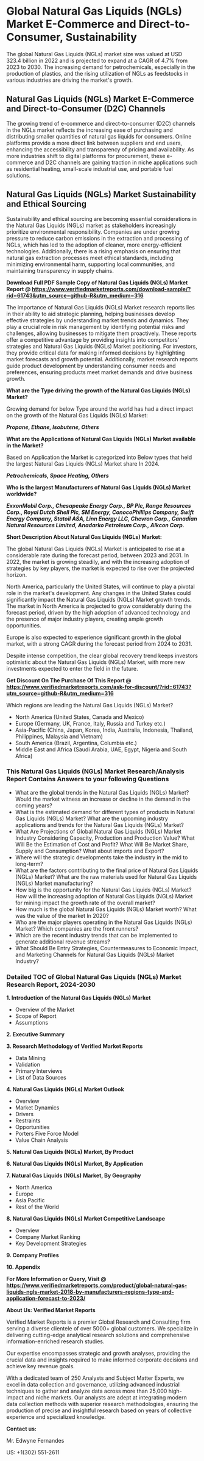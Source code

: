<h1>Global Natural Gas Liquids (NGLs) Market E-Commerce and Direct-to-Consumer, Sustainability</h1><p class=""><p>The global Natural Gas Liquids (NGLs) market size was valued at USD 323.4 billion in 2022 and is projected to expand at a CAGR of 4.7% from 2023 to 2030. The increasing demand for petrochemicals, especially in the production of plastics, and the rising utilization of NGLs as feedstocks in various industries are driving the market's growth.</p><h2>Natural Gas Liquids (NGLs) Market E-Commerce and Direct-to-Consumer (D2C) Channels</h2><p>The growing trend of e-commerce and direct-to-consumer (D2C) channels in the NGLs market reflects the increasing ease of purchasing and distributing smaller quantities of natural gas liquids for consumers. Online platforms provide a more direct link between suppliers and end users, enhancing the accessibility and transparency of pricing and availability. As more industries shift to digital platforms for procurement, these e-commerce and D2C channels are gaining traction in niche applications such as residential heating, small-scale industrial use, and portable fuel solutions.</p><h2>Natural Gas Liquids (NGLs) Market Sustainability and Ethical Sourcing</h2><p>Sustainability and ethical sourcing are becoming essential considerations in the Natural Gas Liquids (NGLs) market as stakeholders increasingly prioritize environmental responsibility. Companies are under growing pressure to reduce carbon emissions in the extraction and processing of NGLs, which has led to the adoption of cleaner, more energy-efficient technologies. Additionally, there is a rising emphasis on ensuring that natural gas extraction processes meet ethical standards, including minimizing environmental harm, supporting local communities, and maintaining transparency in supply chains.</p></p><p class=""><strong>Download Full PDF Sample Copy of Natural Gas Liquids (NGLs) Market Report @ <a href="https://www.verifiedmarketreports.com/download-sample/?rid=61743&utm_source=github-R&utm_medium=316" target="_blank">https://www.verifiedmarketreports.com/download-sample/?rid=61743&utm_source=github-R&utm_medium=316</a></strong></p><p>The importance of&nbsp;Natural Gas Liquids (NGLs) Market research reports lies in their ability to aid strategic planning, helping businesses develop effective strategies by understanding market trends and dynamics. They play a crucial role in risk management by identifying potential risks and challenges, allowing businesses to mitigate them proactively. These reports offer a competitive advantage by providing insights into competitors' strategies and Natural Gas Liquids (NGLs) Market positioning. For investors, they provide critical data for making informed decisions by highlighting market forecasts and growth potential. Additionally, market research reports guide product development by understanding consumer needs and preferences, ensuring products meet market demands and drive business growth.</p><p><strong>What are the&nbsp;Type driving the growth of the Natural Gas Liquids (NGLs) Market?</strong></p><p id="" class="">Growing demand for below Type around the world has had a direct impact on the growth of the Natural Gas Liquids (NGLs) Market:</p><p class=""><em><strong>Propane, Ethane, Isobutene, Others</strong></em></p><p class=""><strong>What are the&nbsp;Applications&nbsp;of Natural Gas Liquids (NGLs) Market available in the Market?</strong></p><p id="" class="">Based on Application the Market is categorized into Below types that held the largest Natural Gas Liquids (NGLs) Market share In 2024.</p><p class=""><em><strong>Petrochemicals, Space Heating, Others</strong></em></p><p class=""><strong>Who is the largest Manufacturers of Natural Gas Liquids (NGLs) Market worldwide?</strong></p><p><em><strong>ExxonMobil Corp., Chesapeake Energy Corp., BP Plc, Range Resources Corp., Royal Dutch Shell Plc, SM Energy, ConocoPhillips Company, Swift Energy Company, Statoil ASA, Linn Energy LLC, Chevron Corp., Canadian Natural Resources Limited, Anadarko Petroleum Corp., Alkcon Corp.</strong></em></p><p id="" class=""><strong>Short Description About Natural Gas Liquids (NGLs) Market:</strong></p><p>The global Natural Gas Liquids (NGLs) Market is anticipated to rise at a considerable rate during the forecast period, between 2023 and 2031. In 2022, the market is growing steadily, and with the increasing adoption of strategies by key players, the market is expected to rise over the projected horizon.</p><p>North America, particularly the United States, will continue to play a pivotal role in the market's development. Any changes in the United States could significantly impact the Natural Gas Liquids (NGLs) Market growth trends. The market in North America is projected to grow considerably during the forecast period, driven by the high adoption of advanced technology and the presence of major industry players, creating ample growth opportunities.</p><p>Europe is also expected to experience significant growth in the global market, with a strong CAGR during the forecast period from 2024 to 2031.</p><p>Despite intense competition, the clear global recovery trend keeps investors optimistic about the Natural Gas Liquids (NGLs) Market, with more new investments expected to enter the field in the future.</p><p id="" class=""><strong>Get Discount On The Purchase Of This Report @ <a href="https://www.verifiedmarketreports.com/ask-for-discount/?rid=61743?utm_source=github-R&utm_medium=316" target="_blank">https://www.verifiedmarketreports.com/ask-for-discount/?rid=61743?utm_source=github-R&utm_medium=316</a></strong></p><p class="">Which regions are leading the Natural Gas Liquids (NGLs) Market?</p><ul><li>North America (United States, Canada and Mexico)</li><li>Europe (Germany, UK, France, Italy, Russia and Turkey etc.)</li><li>Asia-Pacific (China, Japan, Korea, India, Australia, Indonesia, Thailand, Philippines, Malaysia and Vietnam)</li><li>South America (Brazil, Argentina, Columbia etc.)</li><li>Middle East and Africa (Saudi Arabia, UAE, Egypt, Nigeria and South Africa)</li></ul><h3 id="" class="">This Natural Gas Liquids (NGLs) Market Research/Analysis Report Contains Answers to your following Questions</h3><ul><li>What are the global trends in the Natural Gas Liquids (NGLs) Market? Would the market witness an increase or decline in the demand in the coming years?</li><li>What is the estimated demand for different types of products in Natural Gas Liquids (NGLs) Market? What are the upcoming industry applications and trends for the Natural Gas Liquids (NGLs) Market?</li><li>What Are Projections of Global Natural Gas Liquids (NGLs) Market Industry Considering Capacity, Production and Production Value? What Will Be the Estimation of Cost and Profit? What Will Be Market Share, Supply and Consumption? What about imports and Export?</li><li>Where will the strategic developments take the industry in the mid to long-term?</li><li>What are the factors contributing to the final price of Natural Gas Liquids (NGLs) Market? What are the raw materials used for Natural Gas Liquids (NGLs) Market manufacturing?</li><li>How big is the opportunity for the Natural Gas Liquids (NGLs) Market? How will the increasing adoption of Natural Gas Liquids (NGLs) Market for mining impact the growth rate of the overall market?</li><li>How much is the global Natural Gas Liquids (NGLs) Market worth? What was the value of the market In 2020?</li><li>Who are the major players operating in the Natural Gas Liquids (NGLs) Market? Which companies are the front runners?</li><li>Which are the recent industry trends that can be implemented to generate additional revenue streams?</li><li>What Should Be Entry Strategies, Countermeasures to Economic Impact, and Marketing Channels for Natural Gas Liquids (NGLs) Market Industry?</li></ul><h3 id="" class="">Detailed TOC of Global Natural Gas Liquids (NGLs) Market Research Report, 2024-2030</h3><p id="" class=""><strong>1. Introduction of the Natural Gas Liquids (NGLs) Market</strong></p><ul><li>Overview of the Market</li><li>Scope of Report</li><li>Assumptions</li></ul><p id="" class=""><strong>2. Executive Summary</strong></p><p id="" class=""><strong>3. Research Methodology of Verified Market Reports</strong></p><ul><li>Data Mining</li><li>Validation</li><li>Primary Interviews</li><li>List of Data Sources</li></ul><p id="" class=""><strong>4. Natural Gas Liquids (NGLs) Market Outlook</strong></p><ul><li>Overview</li><li>Market Dynamics</li><li>Drivers</li><li>Restraints</li><li>Opportunities</li><li>Porters Five Force Model</li><li>Value Chain Analysis</li></ul><p id="" class=""><strong>5. Natural Gas Liquids (NGLs) Market, By Product</strong></p><p id="" class=""><strong>6. Natural Gas Liquids (NGLs) Market, By Application</strong></p><p id="" class=""><strong>7. Natural Gas Liquids (NGLs) Market, By Geography</strong></p><ul><li>North America</li><li>Europe</li><li>Asia Pacific</li><li>Rest of the World</li></ul><p id="" class=""><strong>8. Natural Gas Liquids (NGLs) Market Competitive Landscape</strong></p><ul><li>Overview</li><li>Company Market Ranking</li><li>Key Development Strategies</li></ul><p id="" class=""><strong>9. Company Profiles</strong></p><p id="" class=""><strong>10. Appendix</strong></p><p id="" class=""><strong>For More Information or Query, Visit @ <a href="https://www.verifiedmarketreports.com/product/global-natural-gas-liquids-ngls-market-2018-by-manufacturers-regions-type-and-application-forecast-to-2023/" target="_blank">https://www.verifiedmarketreports.com/product/global-natural-gas-liquids-ngls-market-2018-by-manufacturers-regions-type-and-application-forecast-to-2023/</a></strong></p><p id="" class=""><strong>About Us: Verified Market Reports</strong></p><p id="" class="">Verified Market Reports is a premier Global Research and Consulting firm serving a diverse clientele of over 5000+ global customers. We specialize in delivering cutting-edge analytical research solutions and comprehensive information-enriched research studies.</p><p id="" class="">Our expertise encompasses strategic and growth analyses, providing the crucial data and insights required to make informed corporate decisions and achieve key revenue goals.</p><p id="" class="">With a dedicated team of 250 Analysts and Subject Matter Experts, we excel in data collection and governance, utilizing advanced industrial techniques to gather and analyze data across more than 25,000 high-impact and niche markets. Our analysts are adept at integrating modern data collection methods with superior research methodologies, ensuring the production of precise and insightful research based on years of collective experience and specialized knowledge.</p><p id="" class=""><strong>Contact us:</strong></p><p id="" class="">Mr. Edwyne Fernandes</p><p id="" class="">US: +1(302) 551-2611</p>